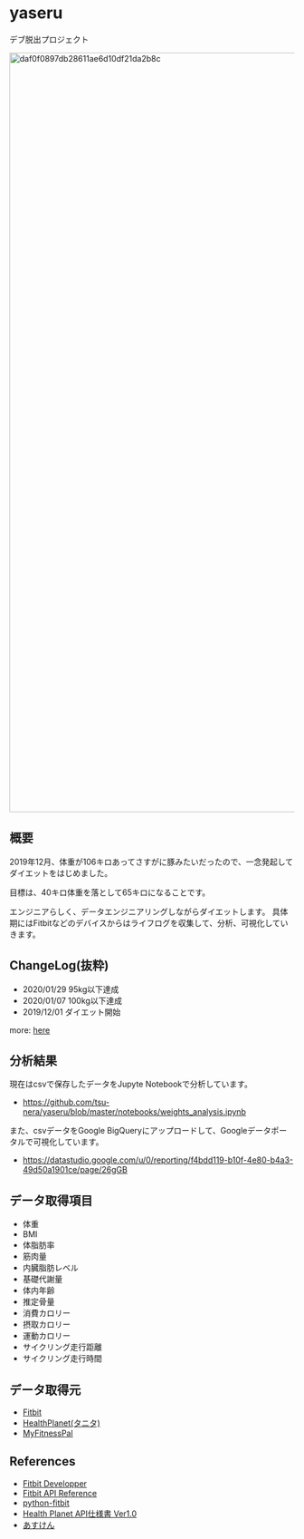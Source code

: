 # yaseru

デブ脱出プロジェクト

<img width="1340" alt="daf0f0897db28611ae6d10df21da2b8c" src="https://user-images.githubusercontent.com/760627/75547787-121d4800-5a6f-11ea-95b1-bd4c159a3246.png">

## 概要

2019年12月、体重が106キロあってさすがに豚みたいだったので、一念発起してダイエットをはじめました。

目標は、40キロ体重を落として65キロになることです。

エンジニアらしく、データエンジニアリングしながらダイエットします。
具体期にはFitbitなどのデバイスからはライフログを収集して、分析、可視化していきます。

## ChangeLog(抜粋)

* 2020/01/29 95kg以下達成
* 2020/01/07 100kg以下達成
* 2019/12/01 ダイエット開始

more: [here](https://github.com/tsu-nera/yaseru/blob/master/CHANGELOG.md)

## 分析結果

現在はcsvで保存したデータをJupyte Notebookで分析しています。

* https://github.com/tsu-nera/yaseru/blob/master/notebooks/weights_analysis.ipynb

また、csvデータをGoogle BigQueryにアップロードして、Googleデータポータルで可視化しています。

* https://datastudio.google.com/u/0/reporting/f4bdd119-b10f-4e80-b4a3-49d50a1901ce/page/26gGB

## データ取得項目

* 体重
* BMI
* 体脂肪率
* 筋肉量
* 内臓脂肪レベル
* 基礎代謝量
* 体内年齢
* 推定骨量
* 消費カロリー
* 摂取カロリー
* 運動カロリー
* サイクリング走行距離
* サイクリング走行時間

## データ取得元

* [Fitbit](https://www.fitbit.com/)
* [HealthPlanet(タニタ)](https://www.healthplanet.jp/)
* [MyFitnessPal](https://www.myfitnesspal.com/ja/)

## References

* [Fitbit Developper](https://dev.fitbit.com)
* [Fitbit API Reference](https://dev.fitbit.com/build/reference/web-api/)
* [python-fitbit](https://github.com/orcasgit/python-fitbit)
* [Health Planet API仕様書 Ver1.0](https://www.healthplanet.jp/apis/api.html)
* [あすけん](https://www.asken.jp/)
